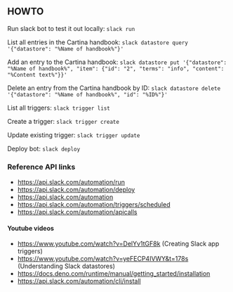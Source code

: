 ## HOWTO

Run slack bot to test it out locally:
`slack run`

List all entries in the Cartina handbook:
`slack datastore query '{"datastore": "%Name of handbook%"}'`

Add an entry to the Cartina handbook:
`slack datastore put '{"datastore": "%Name of handbook%", "item": {"id": "2", "terms": "info", "content": "%Content text%"}}'`

Delete an entry from the Cartina handbook by ID:
`slack datastore delete '{"datastore": "%Name of handbook%", "id": "%ID%"}'`

List all triggers:
`slack trigger list`

Create a trigger:
`slack trigger create`

Update existing trigger:
`slack trigger update`

Deploy bot:
`slack deploy`

### Reference API links
- https://api.slack.com/automation/run
- https://api.slack.com/automation/deploy
- https://api.slack.com/automation
- https://api.slack.com/automation/triggers/scheduled
- https://api.slack.com/automation/apicalls

#### Youtube videos
- https://www.youtube.com/watch?v=DelYv1tGF8k (Creating Slack app triggers)
- https://www.youtube.com/watch?v=yeFECP4IVWY&t=178s (Understanding Slack datastores)
- https://docs.deno.com/runtime/manual/getting_started/installation
- https://api.slack.com/automation/cli/install